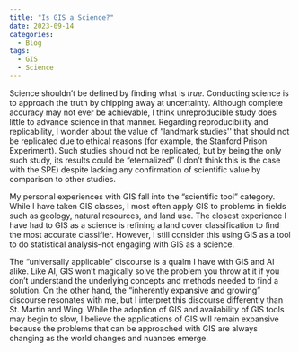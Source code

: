 ```yaml
---
title: "Is GIS a Science?"
date: 2023-09-14
categories:
  - Blog
tags:
  - GIS
  - Science
---
```


Science shouldn’t be defined by finding what is *true*. Conducting science is to approach the truth by chipping away at uncertainty. Although complete accuracy may not ever be achievable, I think unreproducible study does little to advance science in that manner. Regarding reproducibility and replicability, I wonder about the value of “landmark studies'' that should not be replicated due to ethical reasons (for example, the Stanford Prison Experiment). Such studies should not be replicated, but by being the only such study, its results could be “eternalized” (I don’t think this is the case with the SPE) despite lacking any confirmation of scientific value by comparison to other studies.


My personal experiences with GIS fall into the “scientific tool” category. While I have taken GIS classes, I most often apply GIS to problems in fields such as geology, natural resources, and land use. The closest experience I have had to GIS as a science is refining a land cover classification to find the most accurate classifier. However, I still consider this using GIS as a tool to do statistical analysis–not engaging with GIS as a science. 


The “universally applicable” discourse is a qualm I have with GIS and AI alike. Like AI, GIS won’t magically solve the problem you throw at it if you don’t understand the underlying concepts and methods needed to find a solution. On the other hand, the “inherently expansive and growing” discourse resonates with me, but I interpret this discourse differently than St. Martin and Wing. While the adoption of GIS and availability of GIS tools may begin to slow, I believe the applications of GIS will remain expansive because the problems that can be approached with GIS are always changing as the world changes and nuances emerge.
